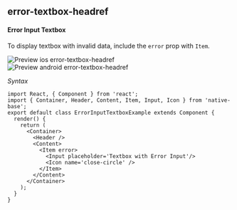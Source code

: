 ## error-textbox-headref
#### Error Input Textbox

To display textbox with invalid data, include the <code>error</code> prop with <code>Item</code>.

![Preview ios error-textbox-headref](https://github.com/GeekyAnts/NativeBase-KitchenSink/raw/v2.5.2/screenshots/ios/input-error.png)
![Preview android error-textbox-headref](https://github.com/GeekyAnts/NativeBase-KitchenSink/raw/v2.5.2/screenshots/android/input-error.png)

*Syntax*

<pre class="line-numbers"><code class="language-jsx">import React, { Component } from 'react';
import { Container, Header, Content, Item, Input, Icon } from 'native-base';
export default class ErrorInputTextboxExample extends Component {
  render() {
    return (
      &lt;Container>
        &lt;Header />
        &lt;Content>
          &lt;Item error>
            &lt;Input placeholder='Textbox with Error Input'/>
            &lt;Icon name='close-circle' />
          &lt;/Item>
        &lt;/Content>
      &lt;/Container>
    );
  }
}</code></pre><br />
